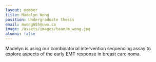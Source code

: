 ```yaml
---
layout: member
title: Madelyn Wong
position: Undergraduate thesis
email: mwong655@uwo.ca
image: /assets/images/team/m_wong.jpg
alumni: false
---
```


Madelyn is using our combinatorial intervention sequencing assay to explore aspects of the early EMT response in breast carcinoma.